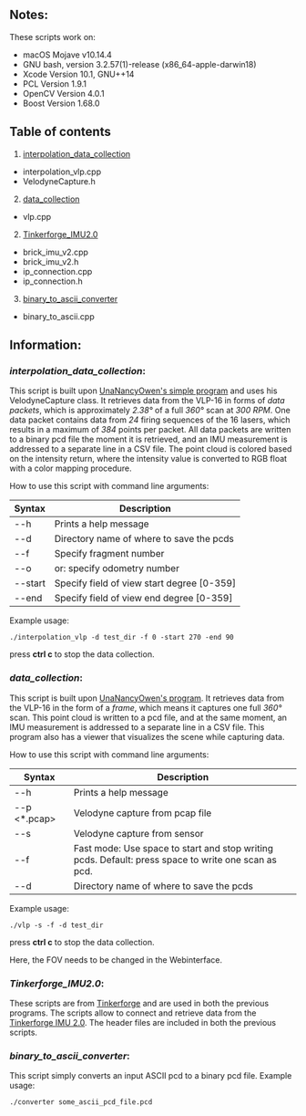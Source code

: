 ## Notes:
These scripts work on:
* macOS Mojave v10.14.4
* GNU bash, version 3.2.57(1)-release (x86_64-apple-darwin18)
* Xcode Version 10.1, GNU++14
* PCL Version 1.9.1
* OpenCV Version 4.0.1
* Boost Version 1.68.0
## Table of contents
1. [interpolation_data_collection](#interpolate)
* interpolation_vlp.cpp
* VelodyneCapture.h
2. [data_collection](#frame)
* vlp.cpp
2. [Tinkerforge_IMU2.0](#imu)
* brick_imu_v2.cpp
* brick_imu_v2.h
* ip_connection.cpp
* ip_connection.h
3. [binary_to_ascii_converter](#converter)
* binary_to_ascii.cpp

## Information:
### *interpolation_data_collection*:<a name="interpolate"></a>

This script is built upon [UnaNancyOwen's simple program](https://github.com/UnaNancyOwen/VelodyneCapture/tree/master/sample/simple) and uses his VelodyneCapture class. It retrieves data from the VLP-16 in forms of *data packets*, which is approximately *2.38&deg;* of a full *360&deg;* scan at *300 RPM*. One data packet contains data from *24* firing sequences of the 16 lasers, which results in a maximum of *384* points per packet. All data packets are written to a binary pcd file the moment it is retrieved, and an IMU measurement is addressed to a separate line in a CSV file. The point cloud is colored based on the intensity return, where the intensity value is converted to RGB float with a color mapping procedure. 

How to use this script with command line arguments:

| Syntax      | Description |
| ----------- | ----------- |
| --h      | Prints a help message|
| --d   | Directory name of where to save the pcds |
| --f   | Specify fragment number |
| --o   | or: specify odometry number |
| --start   | Specify field of view start degree [0-359]|
| --end   | Specify field of view end degree [0-359] |

Example usage: 

`./interpolation_vlp -d test_dir -f 0 -start 270 -end 90`

press **ctrl c** to stop the data collection. 


### *data_collection*:<a name="frame"></a>

This script is built upon [UnaNancyOwen's program](https://gist.github.com/UnaNancyOwen/9f9459d3c10f7a6325ebebabda9865f7#file-main-cpp). It retrieves data from the VLP-16 in the form of a *frame*, which means it captures one full *360&deg;* scan. This point cloud is written to a pcd file, and at the same moment, an IMU measurement is addressed to a separate line in a CSV file. This program also has a viewer that visualizes the scene while capturing data. 

How to use this script with command line arguments:

| Syntax      | Description |
| ----------- | ----------- |
| --h      | Prints a help message|
| --p <*.pcap>  | Velodyne capture from pcap file |
| --s   | Velodyne capture from sensor |
| --f   | Fast mode: Use space to start and stop writing pcds. Default: press space to write one scan as pcd.  |
| --d   | Directory name of where to save the pcds|


Example usage: 

`./vlp -s -f -d test_dir`

press **ctrl c** to stop the data collection. 

Here, the FOV needs to be changed in the Webinterface. 



### *Tinkerforge_IMU2.0*:<a name="imu"></a>
These scripts are from [Tinkerforge](https://github.com/Tinkerforge/imu-v2-brick) and are used in both the previous programs. The scripts allow to connect and retrieve data from the [Tinkerforge IMU 2.0](https://www.tinkerforge.com/en/doc/Hardware/Bricks/IMU_V2_Brick.html#imu-v2-brick-description). The header files are included in both the previous scripts. 

### *binary_to_ascii_converter*:<a name="converter"></a>
This script simply converts an input ASCII pcd to a binary pcd file. 
Example usage: 

`./converter some_ascii_pcd_file.pcd`



